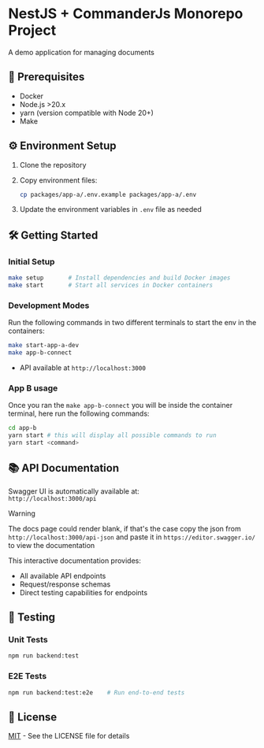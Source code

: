 # NestJS + CommanderJs Monorepo Project

A demo application for managing documents

## 🚀 Prerequisites

- Docker
- Node.js >20.x
- yarn (version compatible with Node 20+)
- Make

## ⚙️ Environment Setup

1. Clone the repository
2. Copy environment files:

   ```bash
   cp packages/app-a/.env.example packages/app-a/.env
   ```

3. Update the environment variables in `.env` file as needed

## 🛠️ Getting Started

### Initial Setup

```bash
make setup       # Install dependencies and build Docker images
make start       # Start all services in Docker containers
```

### Development Modes

Run the following commands in two different terminals to start the env in the containers:

```bash
make start-app-a-dev
make app-b-connect
```

- API available at `http://localhost:3000`

### App B usage

Once you ran the `make app-b-connect` you will be inside the container terminal, here run the following commands:

```bash
cd app-b
yarn start # this will display all possible commands to run
yarn start <command>
```

## 📚 API Documentation

Swagger UI is automatically available at:  
`http://localhost:3000/api`

> [!warning]
> The docs page could render blank, if that's the case copy the json from `http://localhost:3000/api-json` and paste it in `https://editor.swagger.io/` to view the documentation

This interactive documentation provides:

- All available API endpoints
- Request/response schemas
- Direct testing capabilities for endpoints

## 🧪 Testing

### Unit Tests

```bash
npm run backend:test
```

### E2E Tests

```bash
npm run backend:test:e2e    # Run end-to-end tests
```

## 📄 License

[MIT](https://opensource.org/license/mit) - See the LICENSE file for details

